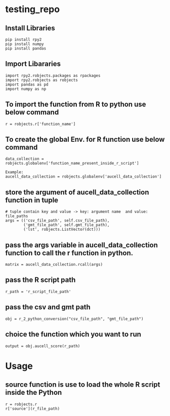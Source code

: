 # testing_repo

## Install Libraries 
```console
pip install rpy2
pip install numpy
pip install pandas
```

## Import Libararies
```console
import rpy2.robjects.packages as rpackages
import rpy2.robjects as robjects
import pandas as pd
import numpy as np
```

## To import the function from R to python use below command
```console
r = robjects.r['function_name']
```

## To create the global Env. for R function use below command
```console
data_collection = robjects.globalenv['function_name_present_inside_r_script']

Example:
aucell_data_collection = robjects.globalenv['aucell_data_collection'] 
```

## store the argument of aucell_data_collection function in tuple 
```console
# tuple contain key and value -> key: argument name  and value: file_paths
args = (('csv_file_path', self.csv_file_path),
        ('gmt_file_path', self.gmt_file_path),
        ('lst', robjects.ListVector(dct)))
```
## pass the args variable in aucell_data_collection function to call the r function in python.
```console
matrix = aucell_data_collection.rcall(args)
```

## pass the R script path
```console
r_path = 'r_script_file_path'
```

## pass the csv and gmt path
```console
obj = r_2_python_conversion("csv_file_path", "gmt_file_path")
```

## choice the function which you want to run
```console
output = obj.aucell_score(r_path)
```

# Usage

## source function is use to load the whole R script inside the Python
```console
r = robjects.r
r['source'](r_file_path)
```

